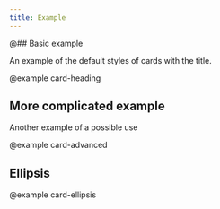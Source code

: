 ```yaml
---
title: Example
---
```

@## Basic example

An example of the default styles of cards with the title.

@example card-heading

## More complicated example

Another example of a possible use

@example card-advanced

## Ellipsis

@example card-ellipsis
